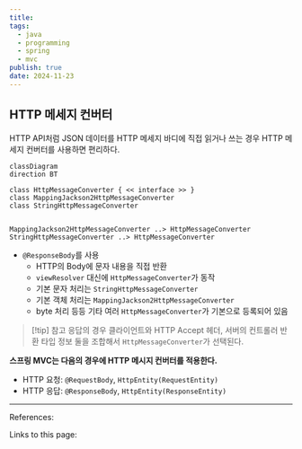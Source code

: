 ```yaml
---
title: 
tags:
  - java
  - programming
  - spring
  - mvc
publish: true
date: 2024-11-23
---
```

## HTTP 메세지 컨버터
HTTP API처럼 JSON 데이터를 HTTP 메세지 바디에 직접 읽거나 쓰는 경우 HTTP 메세지 컨버터를 사용하면 편리하다.

```mermaid
classDiagram
direction BT

class HttpMessageConverter { << interface >> }
class MappingJackson2HttpMessageConverter
class StringHttpMessageConverter


MappingJackson2HttpMessageConverter ..> HttpMessageConverter
StringHttpMessageConverter ..> HttpMessageConverter
```

- `@ResponseBody`를 사용
	- HTTP의 Body에 문자 내용을 직접 반환
	- `viewResolver` 대신에 `HttpMessageConverter`가 동작
	- 기본 문자 처리는 `StringHttpMessageConverter`
	- 기본 객체 처리는 `MappingJackson2HttpMessageConverter`
	- byte 처리 등등 기타 여러 `HttpMessageConverter`가 기본으로 등록되어 있음

> [!tip] 참고
> 응답의 경우 클라이언트와 HTTP Accept 헤더, 서버의 컨트롤러 반환 타입 정보 둘을 조합해서 `HttpMessageConverter`가 선택된다. 

**스프링 MVC는 다음의 경우에 HTTP 메시지 컨버터를 적용한다.**
- HTTP 요청: `@RequestBody`, `HttpEntity(RequestEntity)`
- HTTP 응답: `@ResponseBody`, `HttpEntity(ResponseEntity)`



---
References: 

Links to this page: 